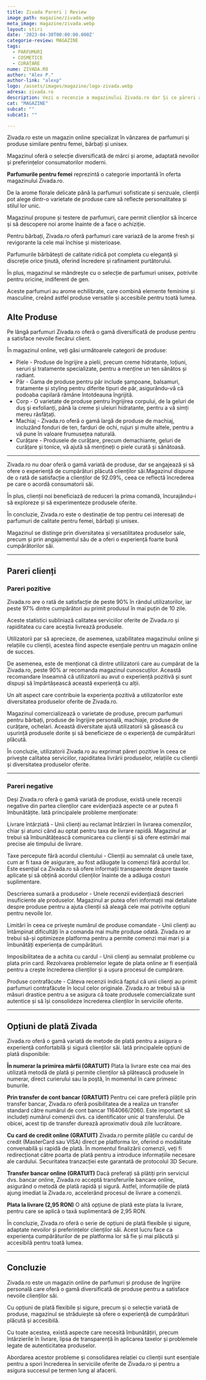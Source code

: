 ```yaml
---
title: Zivada Pareri | Review
image_path: magazine/zivada.webp
meta_image: magazine/zivada.webp
layout: stiri
date: '2023-04-30T00:00:00.000Z'
categorie-review: MAGAZINE
tags:
  - PARFUMURI
  - COSMETICE
  - CURAȚARE
nume: ZIVADA.RO
author: "Alex P."
author-link: "alexp"
logo: /assets/images/magazine/logo-zivada.webp
adresa: zivada.ro
description: Vezi o recenzie a magazinului Zivada.ro dar Și ce păreri au clienții despre platformă, produse și comenzi.
cat: "MAGAZINE"
subcat: ""
subcat1: ""

---
```


<span class="drop-caps">Z</span>ivada.ro este un magazin online specializat în vânzarea de parfumuri și produse similare pentru femei, bărbați și unisex.

Magazinul oferă o selecție diversificată de mărci și arome, adaptată nevoilor și preferințelor consumatorilor moderni.

**Parfumurile pentru femei** reprezintă o categorie importantă în oferta magazinului Zivada.ro.

De la arome florale delicate până la parfumuri sofisticate și senzuale, clienții pot alege dintr-o varietate de produse care să reflecte personalitatea și stilul lor unic.

Magazinul propune și testere de parfumuri, care permit clienților să încerce și să descopere noi arome înainte de a face o achiziție.

Pentru bărbați, Zivada.ro oferă parfumuri care variază de la arome fresh și revigorante la cele mai închise și misterioase.

Parfumurile bărbătești de calitate ridică pot completa cu eleganță și discreție orice ținută, oferind încredere și rafinament purtătorului.

În plus, magazinul se mândrește cu o selecție de parfumuri unisex, potrivite pentru oricine, indiferent de gen.

Aceste parfumuri au arome echilibrate, care combină elemente feminine și masculine, creând astfel produse versatile și accesibile pentru toată lumea.

## Alte Produse

Pe lângă parfumuri Zivada.ro oferă o gamă diversificată de produse pentru a satisface nevoile fiecărui client.

În magazinul online, veți găsi următoarele categorii de produse:

* Piele - Produse de îngrijire a pielii, precum creme hidratante, loțiuni, seruri și tratamente specializate, pentru a menține un ten sănătos și radiant.
* Păr - Gama de produse pentru păr include șampoane, balsamuri, tratamente și styling pentru diferite tipuri de păr, asigurându-vă că podoaba capilară rămâne întotdeauna îngrijită.
* Corp - O varietate de produse pentru îngrijirea corpului, de la geluri de duș și exfolianți, până la creme și uleiuri hidratante, pentru a vă simți mereu răsfățați.
* Machiaj - Zivada.ro oferă o gamă largă de produse de machiaj, incluzând fonduri de ten, farduri de ochi, rujuri și multe altele, pentru a vă pune în valoare frumusețea naturală.
* Curățare - Produsele de curățare, precum demachiante, geluri de curățare și tonice, vă ajută să mențineți o piele curată și sănătoasă.

***

Zivada.ro nu doar oferă o gamă variată de produse, dar se angajează și să ofere o experiență de cumpărături plăcută clienților săi.Magazinul dispune de o rată de satisfacție a clienților de 92.09%, ceea ce reflectă încrederea pe care o acordă consumatorii săi.

În plus, clienții noi beneficiază de reduceri la prima comandă, încurajându-i să exploreze și să experimenteze produsele oferite.

În concluzie, Zivada.ro este o destinație de top pentru cei interesați de parfumuri de calitate pentru femei, bărbați și unisex.

Magazinul se distinge prin diversitatea și versatilitatea produselor sale, precum și prin angajamentul său de a oferi o experiență foarte bună cumpărătorilor săi.

***

## Pareri clienți

### Pareri pozitive

Zivada.ro are o rată de satisfacție de peste 90% în rândul utilizatorilor, iar peste 97% dintre cumpărători au primit produsul în mai puțin de 10 zile.

Aceste statistici subliniază calitatea serviciilor oferite de Zivada.ro și rapiditatea cu care aceștia livrează produsele.

<div class="pareri-poz" markdown="1">

Utilizatorii par să aprecieze, de asemenea, uzabilitatea magazinului online și relațiile cu clienții, acestea fiind aspecte esențiale pentru un magazin online de succes.

De asemenea, este de menționat că dintre utilizatorii care au cumpărat de la Zivada.ro, peste 90% ar recomanda magazinul cunoscuților. Această recomandare înseamnă că utilizatorii au avut o experiență pozitivă și sunt dispuși să împărtășească această experiență cu alții.

Un alt aspect care contribuie la experiența pozitivă a utilizatorilor este diversitatea produselor oferite de Zivada.ro.

Magazinul comercializează o varietate de produse, precum parfumuri pentru bărbați, produse de îngrijire personală, machiaje, produse de curățare, ochelari. Această diversitate ajută utilizatorii să găsească cu ușurință produsele dorite și să beneficieze de o experiență de cumpărături plăcută.

</div>

În concluzie, utilizatorii Zivada.ro au exprimat păreri pozitive în ceea ce privește calitatea serviciilor, rapiditatea livrării produselor, relațiile cu clienții și diversitatea produselor oferite.

***

### Pareri negative

Deși Zivada.ro oferă o gamă variată de produse, există unele recenzii negative din partea clienților care evidențiază aspecte ce ar putea fi îmbunătățite. Iată principalele probleme menționate:

<div class="pareri-neg" markdown="1">

Livrare întârziată - Unii clienți au reclamat întârzieri în livrarea comenzilor, chiar și atunci când au optat pentru taxa de livrare rapidă. Magazinul ar trebui să îmbunătățească comunicarea cu clienții și să ofere estimări mai precise ale timpului de livrare.

Taxe percepute fără acordul clientului - Clienții au semnalat că unele taxe, cum ar fi taxa de asigurare, au fost adăugate la comenzi fără acordul lor. Este esențial ca Zivada.ro să ofere informații transparente despre taxele aplicate și să obțină acordul clienților înainte de a adăuga costuri suplimentare.

Descrierea sumară a produselor - Unele recenzii evidențiază descrieri insuficiente ale produselor. Magazinul ar putea oferi informații mai detaliate despre produse pentru a ajuta clienții să aleagă cele mai potrivite opțiuni pentru nevoile lor.

Limitări în ceea ce privește numărul de produse comandate - Unii clienți au întâmpinat dificultăți în a comanda mai multe produse odată. Zivada.ro ar trebui să-și optimizeze platforma pentru a permite comenzi mai mari și a îmbunătăți experiența de cumpărături.

Imposibilitatea de a achita cu cardul - Unii clienți au semnalat probleme cu plata prin card. Rezolvarea problemelor legate de plata online ar fi esențială pentru a crește încrederea clienților și a ușura procesul de cumpărare.

Produse contrafăcute - Câteva recenzii indică faptul că unii clienți au primit parfumuri contrafăcute în locul celor originale. Zivada.ro ar trebui să ia măsuri drastice pentru a se asigura că toate produsele comercializate sunt autentice și să își consolideze încrederea clienților în serviciile oferite.

</div>

***

## Opțiuni de plată Zivada

Zivada.ro oferă o gamă variată de metode de plată pentru a asigura o experiență confortabilă și sigură clienților săi. Iată principalele opțiuni de plată disponibile:

**În numerar la primirea mărfii (GRATUIT)**
Plata la livrare este cea mai des utilizată metodă de plată și permite clienților să plătească produsele în numerar, direct curierului sau la poștă, în momentul în care primesc bunurile.

**Prin transfer de cont bancar (GRATUIT)**
Pentru cei care preferă plățile prin transfer bancar, Zivada.ro oferă posibilitatea de a realiza un transfer standard către numărul de cont bancar 1164066/2060. Este important să includeți numărul comenzii dvs. ca identificator unic al transferului. De obicei, acest tip de transfer durează aproximativ două zile lucrătoare.

**Cu card de credit online (GRATUIT)**
Zivada.ro permite plățile cu cardul de credit (MasterCard sau VISA) direct pe platforma lor, oferind o modalitate convenabilă și rapidă de plată. În momentul finalizării comenzii, veți fi redirecționat către poarta de plată pentru a introduce informațiile necesare ale cardului. Securitatea tranzacției este garantată de protocolul 3D Secure.

**Transfer bancar online (GRATUIT)**
Dacă preferați să plătiți prin serviciul dvs. bancar online, Zivada.ro acceptă transferurile bancare online, asigurând o metodă de plată rapidă și sigură. Astfel, informațiile de plată ajung imediat la Zivada.ro, accelerând procesul de livrare a comenzii.

**Plata la livrare (2,95 RON)**
O altă opțiune de plată este plata la livrare, pentru care se aplică o taxă suplimentară de 2,95 RON.

În concluzie, Zivada.ro oferă o serie de opțiuni de plată flexibile și sigure, adaptate nevoilor și preferințelor clienților săi. Acest lucru face ca experiența cumpărăturilor de pe platforma lor să fie și mai plăcută și accesibilă pentru toată lumea.

***

## Concluzie

Zivada.ro este un magazin online de parfumuri și produse de îngrijire personală care oferă o gamă diversificată de produse pentru a satisface nevoile clienților săi.

Cu opțiuni de plată flexibile și sigure, precum și o selecție variată de produse, magazinul se străduiește să ofere o experiență de cumpărături plăcută și accesibilă.

Cu toate acestea, există aspecte care necesită îmbunătățiri, precum întârzierile în livrare, lipsa de transparență în aplicarea taxelor și problemele legate de autenticitatea produselor.

Abordarea acestor probleme și consolidarea relației cu clienții sunt esențiale pentru a spori încrederea în serviciile oferite de Zivada.ro și pentru a asigura succesul pe termen lung al afacerii.
